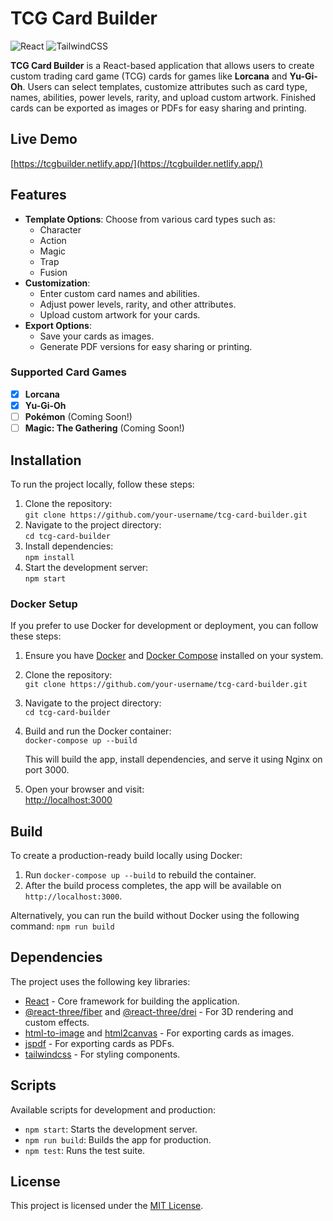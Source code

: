# TCG Card Builder
![React](https://img.shields.io/badge/react-%2320232a.svg?style=for-the-badge&logo=react&logoColor=%2361DAFB)
![TailwindCSS](https://img.shields.io/badge/tailwindcss-%2338B2AC.svg?style=for-the-badge&logo=tailwind-css&logoColor=white)

**TCG Card Builder** is a React-based application that allows users to create custom trading card game (TCG) cards for games like **Lorcana** and **Yu-Gi-Oh**. Users can select templates, customize attributes such as card type, names, abilities, power levels, rarity, and upload custom artwork. Finished cards can be exported as images or PDFs for easy sharing and printing.

## Live Demo
[https://tcgbuilder.netlify.app/](https://tcgbuilder.netlify.app/)

## Features

- **Template Options**: Choose from various card types such as:
  - Character
  - Action
  - Magic
  - Trap
  - Fusion
- **Customization**:
  - Enter custom card names and abilities.
  - Adjust power levels, rarity, and other attributes.
  - Upload custom artwork for your cards.
- **Export Options**:
  - Save your cards as images.
  - Generate PDF versions for easy sharing or printing.

### Supported Card Games

- [x] **Lorcana**
- [x] **Yu-Gi-Oh**
- [ ] **Pokémon** (Coming Soon!)
- [ ] **Magic: The Gathering** (Coming Soon!)

## Installation

To run the project locally, follow these steps:

1. Clone the repository:  
   `git clone https://github.com/your-username/tcg-card-builder.git`  
2. Navigate to the project directory:  
   `cd tcg-card-builder`  
3. Install dependencies:  
   `npm install`  
4. Start the development server:  
   `npm start`

### Docker Setup

If you prefer to use Docker for development or deployment, you can follow these steps:

1. Ensure you have [Docker](https://www.docker.com/get-started) and [Docker Compose](https://docs.docker.com/compose/) installed on your system.
2. Clone the repository:  
   `git clone https://github.com/your-username/tcg-card-builder.git`
3. Navigate to the project directory:  
   `cd tcg-card-builder`
4. Build and run the Docker container:  
   `docker-compose up --build`
   
   This will build the app, install dependencies, and serve it using Nginx on port 3000.

5. Open your browser and visit:  
   [http://localhost:3000](http://localhost:3000)

## Build

To create a production-ready build locally using Docker:

1. Run `docker-compose up --build` to rebuild the container.
2. After the build process completes, the app will be available on `http://localhost:3000`.

Alternatively, you can run the build without Docker using the following command:
`npm run build`

## Dependencies

The project uses the following key libraries:

- [React](https://reactjs.org/) - Core framework for building the application.
- [@react-three/fiber](https://github.com/pmndrs/react-three-fiber) and [@react-three/drei](https://github.com/pmndrs/drei) - For 3D rendering and custom effects.
- [html-to-image](https://github.com/bubkoo/html-to-image) and [html2canvas](https://github.com/niklasvh/html2canvas) - For exporting cards as images.
- [jspdf](https://github.com/parallax/jsPDF) - For exporting cards as PDFs.
- [tailwindcss](https://tailwindcss.com/) - For styling components.

## Scripts

Available scripts for development and production:

- `npm start`: Starts the development server.
- `npm run build`: Builds the app for production.
- `npm test`: Runs the test suite.

## License

This project is licensed under the [MIT License](LICENSE).
